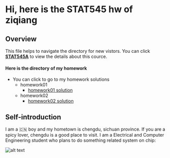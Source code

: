 
# Hi, here is the STAT545 hw of ziqiang

## Overview
This file helps to navigate the directory for new vistors. You can click **[STAT545A](http://stat545.com/)** to view the details about this cource.

#### Here is the directory of my homework

- You can click to go to my homework solutions
	+ homework01 
		* [homework01 solution](https://github.com/STAT545-UBC-students/hw01-ziqiangt/tree/master/hw01-solutions/)
	+ homework02
		* [homework02 solution](https://github.com/STAT545-UBC-students/hw01-ziqiangt/tree/master/hw01-solutions/)

## Self-introduction

I am a :cn: boy and my hometown is chengdu, sichuan province. If you are a spicy lover, chengdu is a good place to visit. I am a Electrical and Computer Engineering student who plans to do something related system on chip:

![alt text](https://github.com/STAT545-UBC-students/hw01-ziqiangt/blob/master/soc.jpeg)
